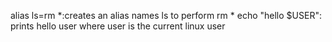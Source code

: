 alias ls=rm *:creates an alias names ls to perform rm *
echo "hello $USER": prints hello user where user is the current linux user
